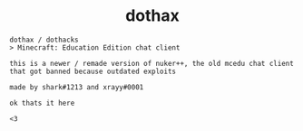 <div align="center">
 <h1>
   dothax
  </h1>
  </div>
  
 ```
 dothax / dothacks
 > Minecraft: Education Edition chat client
 
 this is a newer / remade version of nuker++, the old mcedu chat client
 that got banned because outdated exploits
 
 made by shark#1213 and xrayy#0001
 
 ok thats it here
 
 <3
 
 ```
